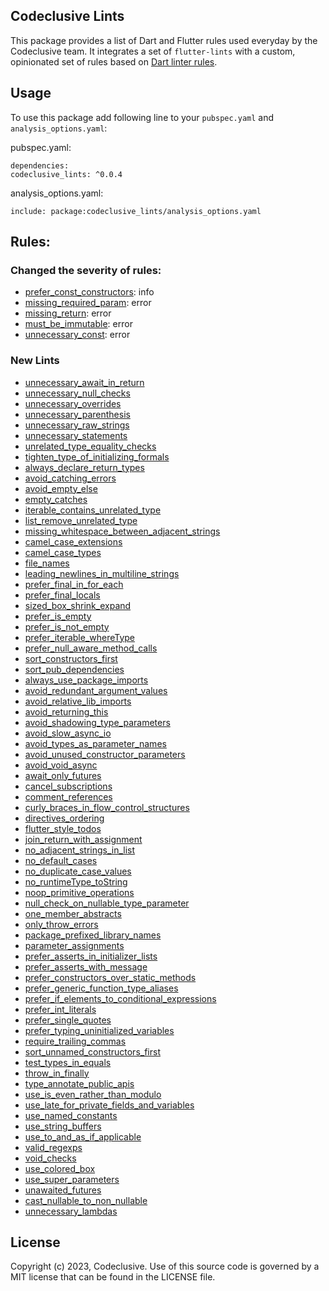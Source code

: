 ## Codeclusive Lints

This package provides a list of Dart and Flutter rules used everyday by the Codeclusive team. It integrates a set of `flutter-lints` with a custom, opinionated set of rules based on [Dart linter rules](https://dart.dev/tools/linter-rules).

## Usage
To use this package add following line to your `pubspec.yaml` and `analysis_options.yaml`:

pubspec.yaml:
```
dependencies:
codeclusive_lints: ^0.0.4
```

analysis_options.yaml:
```
include: package:codeclusive_lints/analysis_options.yaml
```

## Rules:
### Changed the severity of rules:
- [prefer_const_constructors](https://dart.dev/tools/linter-rules/prefer_const_constructors): info
- [missing_required_param](https://dart.dev/tools/diagnostic-messages): error
- [missing_return](https://dart.dev/tools/diagnostic-messages): error
- [must_be_immutable](https://dart.dev/tools/diagnostic-messages): error
- [unnecessary_const](https://dart.dev/tools/linter-rules/unnecessary_const): error

### New Lints
- [unnecessary_await_in_return](https://dart.dev/tools/linter-rules/unnecessary_await_in_return)
- [unnecessary_null_checks](https://dart.dev/tools/linter-rules/unnecessary_null_checks)
- [unnecessary_overrides](https://dart.dev/tools/linter-rules/unnecessary_overrides)
- [unnecessary_parenthesis](https://dart.dev/tools/linter-rules/unnecessary_parenthesis)
- [unnecessary_raw_strings](https://dart.dev/tools/linter-rules/unnecessary_raw_strings)
- [unnecessary_statements](https://dart.dev/tools/linter-rules/unnecessary_statements)
- [unrelated_type_equality_checks](https://dart.dev/tools/linter-rules/unrelated_type_equality_checks)
- [tighten_type_of_initializing_formals](https://dart.dev/tools/linter-rules/tighten_type_of_initializing_formals)
- [always_declare_return_types](https://dart.dev/tools/linter-rules/always_declare_return_types)
- [avoid_catching_errors](https://dart.dev/tools/linter-rules/avoid_catching_errors)
- [avoid_empty_else](https://dart.dev/tools/linter-rules/avoid_empty_else)
- [empty_catches](https://dart.dev/tools/linter-rules/empty_catches)
- [iterable_contains_unrelated_type](https://dart.dev/tools/linter-rules/iterable_contains_unrelated_type)
- [list_remove_unrelated_type](https://dart.dev/tools/linter-rules/list_remove_unrelated_type)
- [missing_whitespace_between_adjacent_strings](https://dart.dev/tools/linter-rules/missing_whitespace_between_adjacent_strings)
- [camel_case_extensions](https://dart.dev/tools/linter-rules/camel_case_extensions)
- [camel_case_types](https://dart.dev/tools/linter-rules/camel_case_types)
- [file_names](https://dart.dev/tools/linter-rules/file_names)
- [leading_newlines_in_multiline_strings](https://dart.dev/tools/linter-rules/leading_newlines_in_multiline_strings)
- [prefer_final_in_for_each](https://dart.dev/tools/linter-rules/prefer_final_in_for_each)
- [prefer_final_locals](https://dart.dev/tools/linter-rules/prefer_final_locals)
- [sized_box_shrink_expand](https://dart.dev/tools/linter-rules/sized_box_shrink_expand)
- [prefer_is_empty](https://dart.dev/tools/linter-rules/prefer_is_empty)
- [prefer_is_not_empty](https://dart.dev/tools/linter-rules/prefer_is_not_empty)
- [prefer_iterable_whereType](https://dart.dev/tools/linter-rules/prefer_iterable_whereType)
- [prefer_null_aware_method_calls](https://dart.dev/tools/linter-rules/prefer_null_aware_method_calls)
- [sort_constructors_first](https://dart.dev/tools/linter-rules/sort_constructors_first)
- [sort_pub_dependencies](https://dart.dev/tools/linter-rules/sort_pub_dependencies)
- [always_use_package_imports](https://dart.dev/tools/linter-rules/always_use_package_imports)
- [avoid_redundant_argument_values](https://dart.dev/tools/linter-rules/avoid_redundant_argument_values)
- [avoid_relative_lib_imports](https://dart.dev/tools/linter-rules/avoid_relative_lib_imports)
- [avoid_returning_this](https://dart.dev/tools/linter-rules/avoid_returning_this)
- [avoid_shadowing_type_parameters](https://dart.dev/tools/linter-rules/avoid_shadowing_type_parameters)
- [avoid_slow_async_io](https://dart.dev/tools/linter-rules/avoid_slow_async_io)
- [avoid_types_as_parameter_names](https://dart.dev/tools/linter-rules/avoid_types_as_parameter_names)
- [avoid_unused_constructor_parameters](https://dart.dev/tools/linter-rules/avoid_unused_constructor_parameters)
- [avoid_void_async](https://dart.dev/tools/linter-rules/avoid_void_async)
- [await_only_futures](https://dart.dev/tools/linter-rules/await_only_futures)
- [cancel_subscriptions](https://dart.dev/tools/linter-rules/cancel_subscriptions)
- [comment_references](https://dart.dev/tools/linter-rules/comment_references)
- [curly_braces_in_flow_control_structures](https://dart.dev/tools/linter-rules/curly_braces_in_flow_control_structures)
- [directives_ordering](https://dart.dev/tools/linter-rules/directives_ordering)
- [flutter_style_todos](https://dart.dev/tools/linter-rules/flutter_style_todos)
- [join_return_with_assignment](https://dart.dev/tools/linter-rules/join_return_with_assignment)
- [no_adjacent_strings_in_list](https://dart.dev/tools/linter-rules/no_adjacent_strings_in_list)
- [no_default_cases](https://dart.dev/tools/linter-rules/no_default_cases)
- [no_duplicate_case_values](https://dart.dev/tools/linter-rules/no_duplicate_case_values)
- [no_runtimeType_toString](https://dart.dev/tools/linter-rules/no_runtimeType_toString)
- [noop_primitive_operations](https://dart.dev/tools/linter-rules/noop_primitive_operations)
- [null_check_on_nullable_type_parameter](https://dart.dev/tools/linter-rules/null_check_on_nullable_type_parameter)
- [one_member_abstracts](https://dart.dev/tools/linter-rules/one_member_abstracts)
- [only_throw_errors](https://dart.dev/tools/linter-rules/only_throw_errors)
- [package_prefixed_library_names](https://dart.dev/tools/linter-rules/package_prefixed_library_names)
- [parameter_assignments](https://dart.dev/tools/linter-rules/parameter_assignments)
- [prefer_asserts_in_initializer_lists](https://dart.dev/tools/linter-rules/prefer_asserts_in_initializer_lists)
- [prefer_asserts_with_message](https://dart.dev/tools/linter-rules/prefer_asserts_with_message)
- [prefer_constructors_over_static_methods](https://dart.dev/tools/linter-rules/prefer_constructors_over_static_methods)
- [prefer_generic_function_type_aliases](https://dart.dev/tools/linter-rules/prefer_generic_function_type_aliases)
- [prefer_if_elements_to_conditional_expressions](https://dart.dev/tools/linter-rules/prefer_if_elements_to_conditional_expressions)
- [prefer_int_literals](https://dart.dev/tools/linter-rules/prefer_int_literals)
- [prefer_single_quotes](https://dart.dev/tools/linter-rules/prefer_single_quotes)
- [prefer_typing_uninitialized_variables](https://dart.dev/tools/linter-rules/prefer_typing_uninitialized_variables)
- [require_trailing_commas](https://dart.dev/tools/linter-rules/require_trailing_commas)
- [sort_unnamed_constructors_first](https://dart.dev/tools/linter-rules/sort_unnamed_constructors_first)
- [test_types_in_equals](https://dart.dev/tools/linter-rules/test_types_in_equals)
- [throw_in_finally](https://dart.dev/tools/linter-rules/throw_in_finally)
- [type_annotate_public_apis](https://dart.dev/tools/linter-rules/type_annotate_public_apis)
- [use_is_even_rather_than_modulo](https://dart.dev/tools/linter-rules/use_is_even_rather_than_modulo)
- [use_late_for_private_fields_and_variables](https://dart.dev/tools/linter-rules/use_late_for_private_fields_and_variables)
- [use_named_constants](https://dart.dev/tools/linter-rules/use_named_constants)
- [use_string_buffers](https://dart.dev/tools/linter-rules/use_string_buffers)
- [use_to_and_as_if_applicable](https://dart.dev/tools/linter-rules/use_to_and_as_if_applicable)
- [valid_regexps](https://dart.dev/tools/linter-rules/valid_regexps)
- [void_checks](https://dart.dev/tools/linter-rules/void_checks)
- [use_colored_box](https://dart.dev/tools/linter-rules/use_colored_box)
- [use_super_parameters](https://dart.dev/tools/linter-rules/use_super_parameters)
- [unawaited_futures](https://dart.dev/tools/linter-rules/unawaited_futures)
- [cast_nullable_to_non_nullable](https://dart.dev/tools/linter-rules/cast_nullable_to_non_nullable)
- [unnecessary_lambdas](https://dart.dev/tools/linter-rules/unnecessary_lambdas)


## License
Copyright (c) 2023, Codeclusive. Use of this source code is governed by a MIT license that can be found in the LICENSE file.